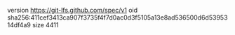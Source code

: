 version https://git-lfs.github.com/spec/v1
oid sha256:411cef3413ca907f3735f4f7d0ac0d3f5105a13e8ad536500d6d5395314df4a9
size 4411
